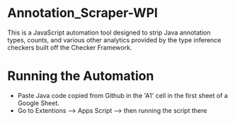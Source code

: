 # Annotation_Scraper-WPI
This is a JavaScript automation tool designed to strip Java annotation types, counts, and various other analytics provided by the type inference checkers built off the Checker Framework.

# Running the Automation
- Paste Java code copied from Github in the 'A1' cell in the first sheet of a Google Sheet. 
- Go to Extentions --> Apps Script --> then running the script there
